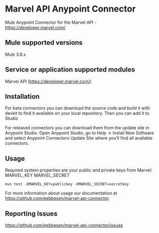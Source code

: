 # Marvel API Anypoint Connector

Mule Anypoint Connector for the Marvel API - https://developer.marvel.com/

## Mule supported versions
Mule 3.8.x

## Service or application supported modules
Marvel API (https://developer.marvel.com/)

## Installation
For beta connectors you can download the source code and build it with devkit to find it available on your local repository. Then you can add it to Studio

For released connectors you can download them from the update site in Anypoint Studio.
Open Anypoint Studio, go to Help → Install New Software and select Anypoint Connectors Update Site where you’ll find all avaliable connectors.

## Usage
Required system properties are your public and private keys from Marvel:
MARVEL_KEY
MARVEL_SECRET

`mvn test -DMARVEL_KEY=publickey -DMARVEL_SECRET=secretkey`

For more information about usage our documentation at https://github.com/eebbesen/marvel-api-connector.

## Reporting Issues
https://github.com/eebbesen/marvel-api-connector/issues
